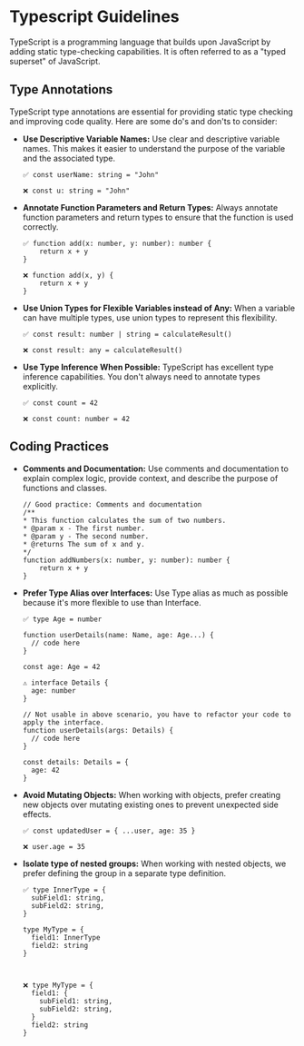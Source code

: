 # Typescript Guidelines

TypeScript is a programming language that builds upon JavaScript by adding static type-checking capabilities. It is often referred to as a "typed superset" of JavaScript.

## Type Annotations

TypeScript type annotations are essential for providing static type checking and improving code quality. Here are some do's and don'ts to consider:

- <b>Use Descriptive Variable Names:</b> Use clear and descriptive variable names. This makes it easier to understand the purpose of the variable and the associated type.

  ```
  ✅ const userName: string = "John"

  ❌ const u: string = "John"
  ```

- <b>Annotate Function Parameters and Return Types:</b> Always annotate function parameters and return types to ensure that the function is used correctly.

  ```
  ✅ function add(x: number, y: number): number {
      return x + y
  }

  ❌ function add(x, y) {
      return x + y
  }
  ```

- <b>Use Union Types for Flexible Variables instead of Any:</b> When a variable can have multiple types, use union types to represent this flexibility.

  ```
  ✅ const result: number | string = calculateResult()

  ❌ const result: any = calculateResult()
  ```

- <b>Use Type Inference When Possible:</b> TypeScript has excellent type inference capabilities. You don't always need to annotate types explicitly.

  ```
  ✅ const count = 42

  ❌ const count: number = 42
  ```

## Coding Practices

- <b>Comments and Documentation:</b>
  Use comments and documentation to explain complex logic, provide context, and describe the purpose of functions and classes.

  ```
  // Good practice: Comments and documentation
  /**
  * This function calculates the sum of two numbers.
  * @param x - The first number.
  * @param y - The second number.
  * @returns The sum of x and y.
  */
  function addNumbers(x: number, y: number): number {
      return x + y
  }
  ```

- <b>Prefer Type Alias over Interfaces:</b> Use Type alias as much as possible because it's more flexible to use than Interface.

  ```
  ✅ type Age = number

  function userDetails(name: Name, age: Age...) {
    // code here
  }

  const age: Age = 42

  ⚠️ interface Details {
    age: number
  }

  // Not usable in above scenario, you have to refactor your code to apply the interface.
  function userDetails(args: Details) {
    // code here
  }

  const details: Details = {
    age: 42
  }
  ```

- <b>Avoid Mutating Objects:</b> When working with objects, prefer creating new objects over mutating existing ones to prevent unexpected side effects.

  ```
  ✅ const updatedUser = { ...user, age: 35 }

  ❌ user.age = 35
  ```

- <b>Isolate type of nested groups:</b> When working with nested objects, we prefer defining the group in a separate type definition.

  ```
  ✅ type InnerType = {
    subField1: string,
    subField2: string,
  }

  type MyType = {
    field1: InnerType
    field2: string
  }



  ❌ type MyType = {
    field1: {
      subField1: string,
      subField2: string,
    }
    field2: string
  }
  ```
